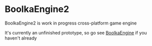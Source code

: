 BoolkaEngine2
============
BoolkaEngine2 is work in progress cross-platform game engine

It's currently an unfinished prototype, so go see [BoolkaEngine](https://github.com/Devaniti/BoolkaEngine) if you haven't already